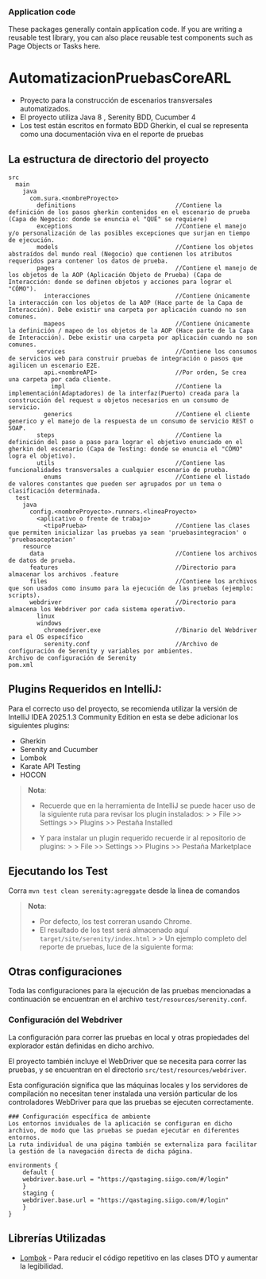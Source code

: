 ### Application code

These packages generally contain application code.
If you are writing a reusable test library, you can also place reusable test components such as Page Objects or Tasks here.

# AutomatizacionPruebasCoreARL
- Proyecto para la construcción de escenarios transversales automatizados.
- El proyecto utiliza Java 8 , Serenity BDD, Cucumber 4
- Los test están escritos en formato BDD Gherkin, el cual se representa como una documentación viva en el reporte de pruebas

## La estructura de directorio del proyecto
```Gherkin
src
  main
    java
      com.sura.<nombreProyecto>
        definitions                            //Contiene la definición de los pasos gherkin contenidos en el escenario de prueba (Capa de Negocio: donde se enuncia el "QUÉ" se requiere)
        exceptions                             //Contiene el manejo y/o personalización de las posibles excepciones que surjan en tiempo de ejecución. 
        models                                 //Contiene los objetos abstraídos del mundo real (Negocio) que contienen los atributos requeridos para contener los datos de prueba.
        pages                                  //Contiene el manejo de los objetos de la AOP (Aplicación Objeto de Prueba) (Capa de Interacción: donde se definen objetos y acciones para lograr el "CÓMO").
          interacciones                        //Contiene únicamente la interacción con los objetos de la AOP (Hace parte de la Capa de Interacción). Debe existir una carpeta por aplicación cuando no son comunes.
          mapeos                               //Contiene únicamente la definición / mapeo de los objetos de la AOP (Hace parte de la Capa de Interacción). Debe existir una carpeta por aplicación cuando no son comunes.
        services                               //Contiene los consumos de servicios web para construir pruebas de integración o pasos que agilicen un escenario E2E.
          api.<nombreAPI>                      //Por orden, Se crea una carpeta por cada cliente.
            impl                               //Contiene la implementación(Adaptadores) de la interfaz(Puerto) creada para la construcción del request u objetos necesarios en un consumo de servicio.
          generics                             //Contiene el cliente generico y el manejo de la respuesta de un consumo de servicio REST o SOAP.
        steps                                  //Contiene la definición del paso a paso para lograr el objetivo enunciado en el gherkin del escenario (Capa de Testing: donde se enuncia el "CÓMO" logra el objetivo).
        utils                                  //Contiene las funcionalidades transversales a cualquier escenario de prueba.
          enums                                //Contiene el listado de valores constantes que pueden ser agrupados por un tema o clasificación determinada.
  test
    java
      config.<nombreProyecto>.runners.<lineaProyecto>
        <aplicativo o frente de trabajo>
          <tipoPrueba>                         //Contiene las clases que permiten inicializar las pruebas ya sean 'pruebasintegracion' o 'pruebasaceptacion'
    resource
      data                                     //Contiene los archivos de datos de prueba.
      features                                 //Directorio para almacenar los archivos .feature
      files                                    //Contiene los archivos que son usados como insumo para la ejecución de las pruebas (ejemplo: scripts).
      webdriver                                //Directorio para almacena los Webdriver por cada sistema operativo.
        linux
        windows
          chromedriver.exe                     //Binario del Webdriver para el OS específico
          serenity.conf                        //Archivo de configuración de Serenity y variables por ambientes.                             Archivo de configuración de Serenity
pom.xml
```

## Plugins Requeridos en IntelliJ:
Para el correcto uso del proyecto, se recomienda utilizar la versión de IntelliJ IDEA 2025.1.3 Community Edition en esta se debe adicionar los siguientes plugins:
* Gherkin
* Serenity and Cucumber
* Lombok
* Karate API Testing
* HOCON

> **Nota**:
>
> - Recuerde que en la herramienta de IntelliJ se puede hacer uso de la siguiente ruta para revisar los plugin instalados:
    >
    >       File >> Settings >> Plugins >> Pestaña Installed
>
> - Y para instalar un plugin requerido recuerde ir al repositorio de plugins:
    >
    >       File >> Settings >> Plugins >> Pestaña Marketplace

## Ejecutando los Test

Corra ```mvn test clean serenity:agreggate``` desde la linea de comandos

> **Nota**:
>
> - Por defecto, los test correran usando Chrome. 
> - El resultado de los test será almacenado aquí `target/site/serenity/index.html`
    >
    >  Un ejemplo completo del reporte de pruebas, luce de la siguiente forma:


## Otras configuraciones
Toda las configuraciones para la ejecución de las pruebas mencionadas a continuación se encuentran en el archivo `test/resources/serenity.conf`.

### Configuración del Webdriver
La configuración para correr las pruebas en local y otras propiedades del explorador están definidas en dicho archivo.

El proyecto también incluye el WebDriver que se necesita para correr las pruebas, y se encuentran en el directorio `src/test/resources/webdriver`.

Esta configuración significa que las máquinas locales y los servidores de compilación no necesitan tener instalada una versión particular de los controladores WebDriver para que las pruebas se ejecuten correctamente.
```
### Configuración específica de ambiente
Los entornos inviduales de la aplicación se configuran en dicho archivo, de modo que las pruebas se puedan ejecutar en diferentes entornos.
La ruta individual de una página también se externaliza para facilitar la gestión de la navegación directa de dicha página.

```
```
environments {
    default {
    webdriver.base.url = "https://qastaging.siigo.com/#/login"
    }
    staging {
    webdriver.base.url = "https://qastaging.siigo.com/#/login"
    }
}
```
## Librerías Utilizadas
- [Lombok](https://projectlombok.org/features/all) - Para reducir el código repetitivo en las clases DTO y aumentar la legibilidad.